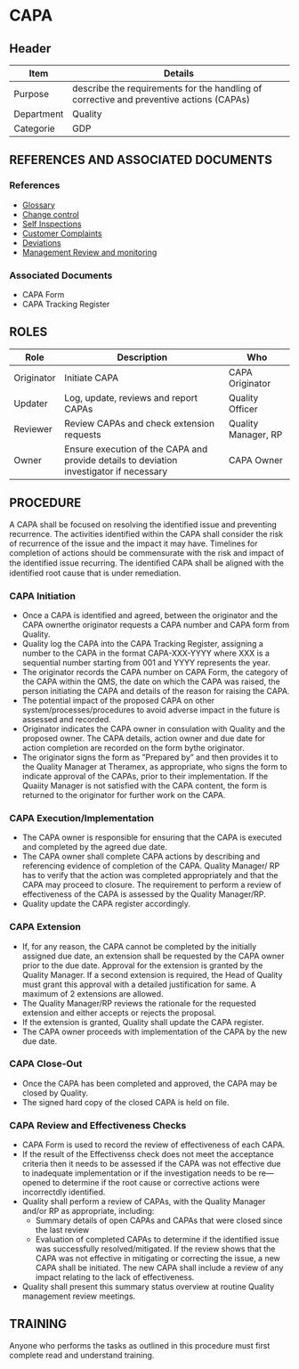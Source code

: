 # CAPA

## Header

|Item          |Details                                                                                    | 
|--------------|-------------------------------------------------------------------------------------------| 
|Purpose       |describe the requirements for the handling of corrective and preventive actions (CAPAs)    | 
|Department    |Quality                                                                                    |   
|Categorie     |GDP                                                                                        | 

## REFERENCES AND ASSOCIATED DOCUMENTS

### References

* [Glossary][QEAIC]
* [Change control][UYNEF]
* [Self Inspections][GMQHI]
* [Customer Complaints][ZIWKI]
* [Deviations][XCEUG]
* [Management Review and monitoring][OZCFN]

### Associated Documents

* CAPA Form
* CAPA Tracking Register

## ROLES

Role     |   Description    |   Who
------   |   --------       |  ----
Originator  | Initiate CAPA  | CAPA Originator
Updater |  Log, update, reviews and report CAPAs | Quality Officer
Reviewer | Review CAPAs and check extension requests| Quality Manager, RP
Owner | Ensure execution of the CAPA and provide details to deviation investigator if necessary  | CAPA Owner

## PROCEDURE
A CAPA shall be focused on resolving the identified issue and preventing recurrence. The activities identified within the CAPA shall consider the risk of recurrence of the issue and the impact it may have. Timelines for completion of actions should be commensurate with the risk and impact of the identified issue recurring. The identiﬁed CAPA shall be aligned with the identified root cause that is under remediation.

### CAPA Initiation
* Once a CAPA is identified and agreed, between the originator and the CAPA ownerthe originator requests a CAPA number and CAPA form from Quality.
* Quality log the CAPA into the CAPA Tracking Register, assigning a number to the CAPA in the format CAPA-XXX-YYYY where XXX is a sequential number starting from 001 and YYYY represents the year.
* The originator records the CAPA number on CAPA Form, the category of the CAPA within the QMS, the date on which the CAPA was raised, the person initiating the CAPA and details of the reason for raising the CAPA.
* The potential impact of the proposed CAPA on other system/processes/procedures to avoid adverse impact in the future is assessed and recorded.
* Originator indicates the CAPA owner in consulation with Quality and the proposed owner. The CAPA details, action owner and due date for action completion are recorded on the form bythe originator.
* The originator signs the form as ”Prepared by” and then provides it to the Quality Manager at Theramex, as appropriate, who signs the form to indicate approval of the CAPAs, prior to their implementation. If the Quaiity Manager is not satisfied with the CAPA content, the form is returned to the originator for further work on the CAPA.

### CAPA Execution/Implementation 
* The CAPA owner is responsible for ensuring that the CAPA is executed and completed by the agreed due date.
* The CAPA owner shall complete CAPA actions by describing and referencing evidence of completion of the CAPA. Quality Manager/ RP has to verify that the action was completed appropriately and that the CAPA may proceed to closure. The requirement to perform a review of effectiveness of the CAPA is assessed by the Quality Manager/RP. 
* Quality update the CAPA register accordingly.

### CAPA Extension
* If, for any reason, the CAPA cannot be completed by the initially assigned due date, an extension shall be requested by the CAPA owner prior to the due date. Approval for the extension is granted by the Quality Manager. If a second extension is required, the Head of Quality must grant this approval with a detailed justification for same. A maximum of 2 extensions are allowed.  
* The Quality Manager/RP reviews the rationale for the requested extension and either accepts or rejects the proposal.
* If the extension is granted, Quality shall update the CAPA register.
* The CAPA owner proceeds with implementation of the CAPA by the new due date.

### CAPA Close-Out
* Once the CAPA has been completed and approved, the CAPA may be closed by Quality. 
* The signed hard copy of the closed CAPA is held on file.

### CAPA Review and Effectiveness Checks
* CAPA Form is used to record the review of effectiveness of each CAPA.
* If the result of the Effectivenss check does not meet the acceptance criteria then it needs to be assessed if the CAPA was not effective due to inadequate implementation or if the investigation needs to be re—opened to determine if the root cause or corrective actions were incorrectdly identified. 
* Quality shall perform a review of CAPAs, with the Quality Manager and/or RP as appropriate, including:
  * Summary details of open CAPAs and CAPAs that were closed since the last review
  * Evaluation of completed CAPAs to determine if the identified issue was successfully resolved/mitigated. If the review shows that the CAPA was not effective in mitigating or correcting the issue, a new CAPA shall be initiated. The new CAPA shall include a review of any impact relating to the lack of effectiveness.
* Quality shall present this summary status overview at routine Quality management review meetings.

## TRAINING
Anyone who performs the tasks as outlined in this procedure must first complete read and understand training.

[GMP Guidelines]: https://ec.europa.eu/health/documents/eudralex/vol-4_en]
[GDP Guidelines]: https://eur-lex.europa.eu/LexUriServ/LexUriServ.do?uri=OJ:C:2013:343:0001:0014:EN:PDF
[GVP Guidelines]: https://www.ema.europa.eu/en/documents/regulatory-procedural-guideline/guideline-good-pharmacovigilance-practices-gvp-module-vi-collection-management-submission-reports_en.pdf
[Directive 2010/84/EU]: https://ec.europa.eu/health/sites/health/files/files/eudralex/vol-1/dir_2010_84/dir_2010_84_en.pdf
[Regulation EU No 1235/2010]: https://eur-lex.europa.eu/legal-content/EN/TXT/?uri=CELEX:32010R1235
[AMXWS]: /procedures/Procedure_GDP_AMXWS_Management_of_Standard_Operating_Procedures.md
[XIDEX]: /procedures/Procedure_GDP_XIDEX_Responsible_Person.md
[BWRPX]: /procedures/Procedure_GDP_BWRPX_Documentation_Control.md
[XCEUG]: /procedures/Procedure_GDP_XCEUG_Deviations.md
[UYNEF]: /procedures/Procedure_GDP_UYNEF_Change_Control.md
[OZCFN]: /procedures/Procedure_GDP_OZCFN_Management_Review_And_Monitoring.md
[LBHIY]: /procedures/Procedure_GDP_LBHIY_Quality_Risk_Management.md
[ZWJPR]: /procedures/Procedure_GDP_ZWJPR_Training.md
[VQICE]: /procedures/Procedure_GDP_VQICE_Receipt_Of_Medicinal_Products.md
[AGTXC]: /procedures/Procedure_GDP_AGTXC_Establishing_The_Authority_Of_Suppliers_To_Supply_Medicinal_Products.md
[ZIWKI]: /procedures/Procedure_GDP_ZIWKI_Customer_Complaints.md
[VOZWP]: /procedures/Procedure_GDP_VOZWP_Recall_Procedure.md
[HBQIN]: /procedures/Procedure_GDP_HBQIN_Outsourced_Activities.md
[GMQHI]: /procedures/Procedure_GDP_GMQHI_Self_Inspections.md
[VTOMR]: /procedures/Procedure_GDP_VTOMR_Falsified_Medicinal_Products.md
[BMAXZ]: /procedures/Procedure_GDP_BMAXZ_Medicinal_Product_Returns.md
[YUISV]: /procedures/Procedure_GDP_YUISV_CAPA.md
[QEAIC]: /procedures/Document_QEAIC_Glossary.md
[GGNHM]: /procedures/Procedure_GDP_GGNHM_Reporting_of_Adverse_Events.md
[AGDXV]: /procedures/Procedure_GDP_AGDXV_Serialisation.md

